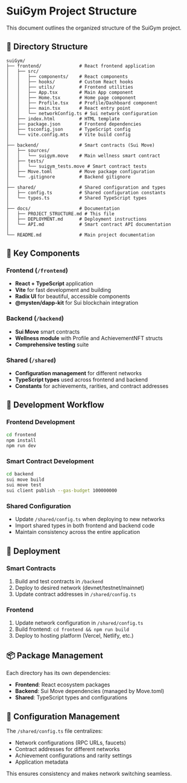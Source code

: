 # SuiGym Project Structure

This document outlines the organized structure of the SuiGym project.

## 📁 Directory Structure

```
suiGym/
├── frontend/              # React frontend application
│   ├── src/
│   │   ├── components/    # React components
│   │   ├── hooks/         # Custom React hooks
│   │   ├── utils/         # Frontend utilities
│   │   ├── App.tsx        # Main App component
│   │   ├── Home.tsx       # Home page component
│   │   ├── Profile.tsx    # Profile/Dashboard component
│   │   ├── main.tsx       # React entry point
│   │   └── networkConfig.ts # Sui network configuration
│   ├── index.html         # HTML template
│   ├── package.json       # Frontend dependencies
│   ├── tsconfig.json      # TypeScript config
│   └── vite.config.mts    # Vite build config
│
├── backend/               # Smart contracts (Sui Move)
│   ├── sources/
│   │   └── suigym.move    # Main wellness smart contract
│   ├── tests/
│   │   └── suigym_tests.move # Smart contract tests
│   ├── Move.toml          # Move package configuration
│   └── .gitignore         # Backend gitignore
│
├── shared/                # Shared configuration and types
│   ├── config.ts          # Shared configuration constants
│   └── types.ts           # Shared TypeScript types
│
├── docs/                  # Documentation
│   ├── PROJECT_STRUCTURE.md # This file
│   ├── DEPLOYMENT.md      # Deployment instructions
│   └── API.md             # Smart contract API documentation
│
└── README.md              # Main project documentation
```

## 🎯 Key Components

### Frontend (`/frontend`)
- **React + TypeScript** application
- **Vite** for fast development and building
- **Radix UI** for beautiful, accessible components
- **@mysten/dapp-kit** for Sui blockchain integration

### Backend (`/backend`) 
- **Sui Move** smart contracts
- **Wellness module** with Profile and AchievementNFT structs
- **Comprehensive testing** suite

### Shared (`/shared`)
- **Configuration management** for different networks
- **TypeScript types** used across frontend and backend
- **Constants** for achievements, rarities, and contract addresses

## 🔧 Development Workflow

### Frontend Development
```bash
cd frontend
npm install
npm run dev
```

### Smart Contract Development
```bash
cd backend
sui move build
sui move test
sui client publish --gas-budget 100000000
```

### Shared Configuration
- Update `/shared/config.ts` when deploying to new networks
- Import shared types in both frontend and backend code
- Maintain consistency across the entire application

## 🚀 Deployment

### Smart Contracts
1. Build and test contracts in `/backend`
2. Deploy to desired network (devnet/testnet/mainnet)
3. Update contract addresses in `/shared/config.ts`

### Frontend
1. Update network configuration in `/shared/config.ts`
2. Build frontend: `cd frontend && npm run build`
3. Deploy to hosting platform (Vercel, Netlify, etc.)

## 📦 Package Management

Each directory has its own dependencies:
- **Frontend**: React ecosystem packages
- **Backend**: Sui Move dependencies (managed by Move.toml)
- **Shared**: TypeScript types and configurations

## 🔄 Configuration Management

The `/shared/config.ts` file centralizes:
- Network configurations (RPC URLs, faucets)
- Contract addresses for different networks
- Achievement configurations and rarity settings
- Application metadata

This ensures consistency and makes network switching seamless.